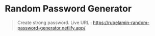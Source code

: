 # Random Password Generator
> Create strong password.
> Live URL : https://rubelamin-random-password-generator.netlify.app/
